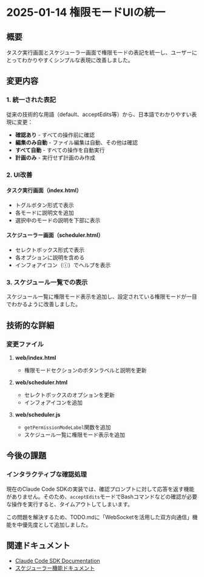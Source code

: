 # 2025-01-14 権限モードUIの統一

## 概要

タスク実行画面とスケジューラー画面で権限モードの表記を統一し、ユーザーにとってわかりやすくシンプルな表現に改善しました。

## 変更内容

### 1. 統一された表記

従来の技術的な用語（default、acceptEdits等）から、日本語でわかりやすい表現に変更：

- **確認あり** - すべての操作前に確認
- **編集のみ自動** - ファイル編集は自動、その他は確認
- **すべて自動** - すべての操作を自動実行
- **計画のみ** - 実行せず計画のみ作成

### 2. UI改善

#### タスク実行画面（index.html）
- トグルボタン形式で表示
- 各モードに説明文を追加
- 選択中のモードの説明を下部に表示

#### スケジューラー画面（scheduler.html）
- セレクトボックス形式で表示
- 各オプションに説明を含める
- インフォアイコン（ⓘ）でヘルプを表示

### 3. スケジュール一覧での表示

スケジュール一覧に権限モード表示を追加し、設定されている権限モードが一目でわかるように改善しました。

## 技術的な詳細

### 変更ファイル

1. **web/index.html**
   - 権限モードセクションのボタンラベルと説明を更新

2. **web/scheduler.html**
   - セレクトボックスのオプションを更新
   - インフォアイコンを追加

3. **web/scheduler.js**
   - `getPermissionModeLabel`関数を追加
   - スケジュール一覧に権限モード表示を追加

## 今後の課題

### インタラクティブな確認処理

現在のClaude Code SDKの実装では、確認プロンプトに対して応答を返す機能がありません。そのため、`acceptEdits`モードでBashコマンドなどの確認が必要な操作を実行すると、タイムアウトしてしまいます。

この問題を解決するため、TODO.mdに「WebSocketを活用した双方向通信」機能を中優先度として追加しました。

## 関連ドキュメント

- [Claude Code SDK Documentation](https://docs.anthropic.com/ja/docs/claude-code/sdk)
- [スケジューラー機能ドキュメント](../features/scheduler.md)